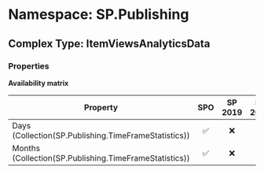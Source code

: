 # Namespace: SP.Publishing

## Complex Type: ItemViewsAnalyticsData

### Properties

**Availability matrix**

Property | SPO | SP 2019 | SP 2016 | SP 2013
----------|:---:|:-------:|:-------:|:-------:
Days (Collection(SP.Publishing.TimeFrameStatistics)) | ✅ | ❌ | ❌ | ❌
Months (Collection(SP.Publishing.TimeFrameStatistics)) | ✅ | ❌ | ❌ | ❌